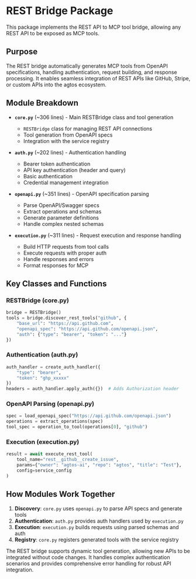 # REST Bridge Package

This package implements the REST API to MCP tool bridge, allowing any REST API to be exposed as MCP tools.

## Purpose

The REST bridge automatically generates MCP tools from OpenAPI specifications, handling authentication, request building, and response processing. It enables seamless integration of REST APIs like GitHub, Stripe, or custom APIs into the agtos ecosystem.

## Module Breakdown

- **`core.py`** (~306 lines) - Main RESTBridge class and tool generation
  - `RESTBridge` class for managing REST API connections
  - Tool generation from OpenAPI specs
  - Integration with the service registry

- **`auth.py`** (~202 lines) - Authentication handling
  - Bearer token authentication
  - API key authentication (header and query)
  - Basic authentication
  - Credential management integration

- **`openapi.py`** (~351 lines) - OpenAPI specification parsing
  - Parse OpenAPI/Swagger specs
  - Extract operations and schemas
  - Generate parameter definitions
  - Handle complex nested schemas

- **`execution.py`** (~311 lines) - Request execution and response handling
  - Build HTTP requests from tool calls
  - Execute requests with proper auth
  - Handle responses and errors
  - Format responses for MCP

## Key Classes and Functions

### RESTBridge (core.py)
```python
bridge = RESTBridge()
tools = bridge.discover_rest_tools("github", {
    "base_url": "https://api.github.com",
    "openapi_spec": "https://api.github.com/openapi.json",
    "auth": {"type": "bearer", "token": "..."}
})
```

### Authentication (auth.py)
```python
auth_handler = create_auth_handler({
    "type": "bearer",
    "token": "ghp_xxxxx"
})
headers = auth_handler.apply_auth({})  # Adds Authorization header
```

### OpenAPI Parsing (openapi.py)
```python
spec = load_openapi_spec("https://api.github.com/openapi.json")
operations = extract_operations(spec)
tool_spec = operation_to_tool(operations[0], "github")
```

### Execution (execution.py)
```python
result = await execute_rest_tool(
    tool_name="rest__github__create_issue",
    params={"owner": "agtos-ai", "repo": "agtos", "title": "Test"},
    config=service_config
)
```

## How Modules Work Together

1. **Discovery**: `core.py` uses `openapi.py` to parse API specs and generate tools
2. **Authentication**: `auth.py` provides auth handlers used by `execution.py`
3. **Execution**: `execution.py` builds requests using parsed schemas and auth
4. **Registry**: `core.py` registers generated tools with the service registry

The REST bridge supports dynamic tool generation, allowing new APIs to be integrated without code changes. It handles complex authentication scenarios and provides comprehensive error handling for robust API integration.